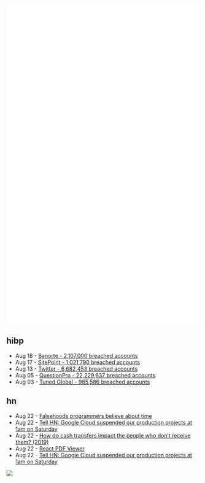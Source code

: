 ![Metrics](https://raw.githubusercontent.com/phixion/phixion/master/metrics.svg)

## hibp

<!--
for https://github.com/phixion/phixion/blob/main/.github/workflows/feeds.yml
-->
<!--START_SECTION:haveibeenpwnd-->
- Aug 18 - [Banorte - 2,107,000 breached accounts](https://haveibeenpwned.com/PwnedWebsites#Banorte)
- Aug 17 - [SitePoint - 1,021,790 breached accounts](https://haveibeenpwned.com/PwnedWebsites#SitePoint)
- Aug 13 - [Twitter - 6,682,453 breached accounts](https://haveibeenpwned.com/PwnedWebsites#Twitter)
- Aug 05 - [QuestionPro - 22,229,637 breached accounts](https://haveibeenpwned.com/PwnedWebsites#QuestionPro)
- Aug 03 - [Tuned Global - 985,586 breached accounts](https://haveibeenpwned.com/PwnedWebsites#TunedGlobal)
<!--END_SECTION:haveibeenpwnd-->

## hn

<!--
for https://github.com/phixion/phixion/blob/main/.github/workflows/feeds.yml
-->
<!--START_SECTION:hn-->
- Aug 22 - [Falsehoods programmers believe about time](https://gist.github.com/timvisee/fcda9bbdff88d45cc9061606b4b923ca)
- Aug 22 - [Tell HN: Google Cloud suspended our production projects at 1am on Saturday](https://news.ycombinator.com/item?id=32547912)
- Aug 22 - [How do cash transfers impact the people who don’t receive them? (2019)](https://www.givedirectly.org/how-do-cash-transfers-impact-neighbors/)
- Aug 22 - [React PDF Viewer](https://github.com/react-pdf-viewer/react-pdf-viewer)
- Aug 22 - [Tell HN: Google Cloud suspended our production projects at 1am on Saturday](https://news.ycombinator.com/item?id=32547605)
<!--END_SECTION:hn-->

<!--
for https://yhype.me
-->
![](https://hit.yhype.me/github/profile?user_id=13013670)
